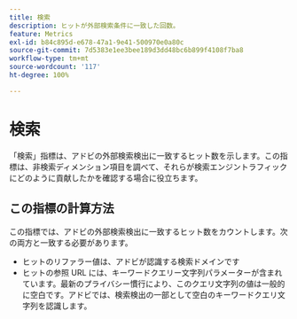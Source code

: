 ```yaml
---
title: 検索
description: ヒットが外部検索条件に一致した回数。
feature: Metrics
exl-id: b84c895d-e678-47a1-9e41-500970e0a80c
source-git-commit: 7d5383e1ee3bee189d3dd48bc6b899f4108f7ba8
workflow-type: tm+mt
source-wordcount: '117'
ht-degree: 100%

---
```


# 検索

「検索」指標は、アドビの外部検索検出に一致するヒット数を示します。この指標は、非検索ディメンション項目を調べて、それらが検索エンジントラフィックにどのように貢献したかを確認する場合に役立ちます。

## この指標の計算方法

この指標では、アドビの外部検索検出に一致するヒット数をカウントします。次の両方と一致する必要があります。

* ヒットのリファラー値は、アドビが認識する検索ドメインです
* ヒットの参照 URL には、キーワードクエリー文字列パラメーターが含まれています。最新のプライバシー慣行により、このクエリ文字列の値は一般的に空白です。アドビでは、検索検出の一部として空白のキーワードクエリ文字列を認識します。
